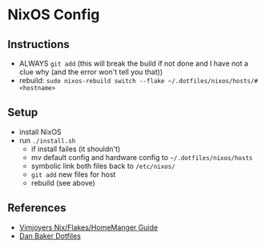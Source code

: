 # NixOS Config

## Instructions

- ALWAYS `git add` (this will break the build if not done and I have not a clue why (and the error won't tell you that))
- rebuild: `sudo nixos-rebuild switch --flake ~/.dotfiles/nixos/hosts/#<hostname>`

## Setup

- install NixOS
- run `./install.sh`
  - if install failes (it shouldn't)
  - mv default config and hardware config to `~/.dotfiles/nixos/hosts`
  - symbolic link both files back to `/etc/nixos/`
  - `git add` new files for host
  - rebuild (see above)

## References

- [Vimjoyers Nix/Flakes/HomeManger Guide](https://www.youtube.com/watch?v=a67Sv4Mbxmc)
- [Dan Baker Dotfiles](https://github.com/djacu/dotfiles-tweag/tree/main)

